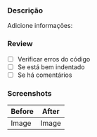 ### Descrição
Adicione informações: 

### Review
- [ ] Verificar erros do código
- [ ] Se está bem indentado
- [ ] Se há comentários

### Screenshots
| Before  | After |
| ------- | ----- |
|  Image  | Image |
